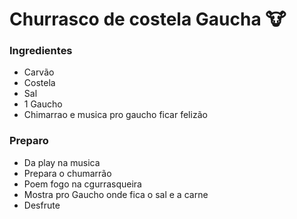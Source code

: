 # Churrasco de costela Gaucha :cow:

### Ingredientes

- Carvão
- Costela
- Sal
- 1 Gaucho
- Chimarrao e musica pro gaucho ficar felizão



### Preparo

- Da play na musica
- Prepara o chumarrão
- Poem fogo na cgurrasqueira
- Mostra pro Gaucho onde fica o sal e a carne
- Desfrute

